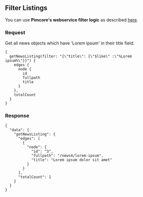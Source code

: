 ## Filter Listings

You can use __Pimcore's webservice filter logic__
as described [here](https://pimcore.com/docs/5.x/Development_Documentation/Web_Services/Query_Filters.html).

### Request

Get all news objects which have 'Lorem ipsum' in their title field. 

```
{
  getNewsListing(filter: "{\"title\": {\"$like\" :\"%Lorem ipsum%\"}}") {
    edges {
      node {
        id
        fullpath
        title
      }
    },
    totalCount    
  }
}
```

### Response

```
{
  "data": {
    "getNewsListing": {
      "edges": [
        {
          "node": {
            "id": "3",
            "fullpath": "/news4/lorem-ipsum",
            "title": "Lorem ipsum dolor sit amet"
          }
        }
      ],
      "totalCount": 1
    }
  }
}
```


